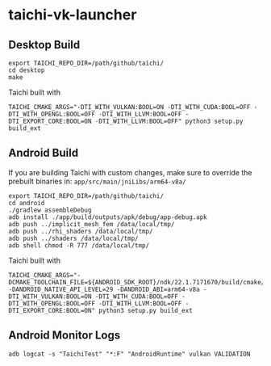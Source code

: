 # taichi-vk-launcher

## Desktop Build
```
export TAICHI_REPO_DIR=/path/github/taichi/
cd desktop
make
```

Taichi built with
```
TAICHI_CMAKE_ARGS="-DTI_WITH_VULKAN:BOOL=ON -DTI_WITH_CUDA:BOOL=OFF -DTI_WITH_OPENGL:BOOL=OFF -DTI_WITH_LLVM:BOOL=OFF -DTI_EXPORT_CORE:BOOL=ON -DTI_WITH_LLVM:BOOL=OFF" python3 setup.py build_ext
```

## Android Build
If you are building Taichi with custom changes, make sure to override the prebuilt binaries in: `app/src/main/jniLibs/arm64-v8a/`
```
export TAICHI_REPO_DIR=/path/github/taichi/
cd android
./gradlew assembleDebug
adb install ./app/build/outputs/apk/debug/app-debug.apk
adb push ../implicit_mesh_fem /data/local/tmp/
adb push ../rhi_shaders /data/local/tmp/
adb push ../shaders /data/local/tmp/
adb shell chmod -R 777 /data/local/tmp/
```

Taichi built with
```
TAICHI_CMAKE_ARGS="-DCMAKE_TOOLCHAIN_FILE=${ANDROID_SDK_ROOT}/ndk/22.1.7171670/build/cmake/android.toolchain.cmake -DANDROID_NATIVE_API_LEVEL=29 -DANDROID_ABI=arm64-v8a -DTI_WITH_VULKAN:BOOL=ON -DTI_WITH_CUDA:BOOL=OFF -DTI_WITH_OPENGL:BOOL=OFF -DTI_WITH_LLVM:BOOL=OFF -DTI_EXPORT_CORE:BOOL=ON" python3 setup.py build_ext
```

## Android Monitor Logs

```
adb logcat -s "TaichiTest" "*:F" "AndroidRuntime" vulkan VALIDATION
```
